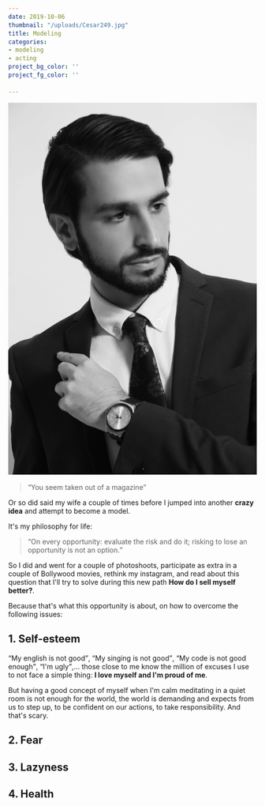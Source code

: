 ```yaml
---
date: 2019-10-06
thumbnail: "/uploads/Cesar249.jpg"
title: Modeling
categories:
- modeling
- acting
project_bg_color: ''
project_fg_color: ''

---
```

<div class="fitted-img">

![](/uploads/Cesar249.jpg)

</div>

> <q>You seem taken out of a magazine</q>

Or so did said my wife a couple of times before I jumped into another **crazy idea** and attempt to become a model.

It's my philosophy for life:

> <q>On every opportunity: evaluate the risk and do it; risking to lose an opportunity is not an option.</q>

So I did and went for a couple of photoshoots, participate as extra in a couple of Bollywood movies, rethink my instagram, and read about this question that I'll try to solve during this new path **How do I sell myself better?**.

Because that's what this opportunity is about, on how to overcome the following issues:

## 1. Self-esteem

<q>My english is not good</q>, <q>My singing is not good</q>, <q>My code is not good enough</q>, <q>I'm ugly</q>,... those close to me know the million of excuses I use to not face a simple thing: **I love myself and I'm proud of me**.

But having a good concept of myself when I'm calm meditating in a quiet room is not enough for the world, the world is demanding and expects from us to step up, to be confident on our actions, to take responsibility.
And that's scary.

## 2. Fear

## 3. Lazyness

## 4. Health
